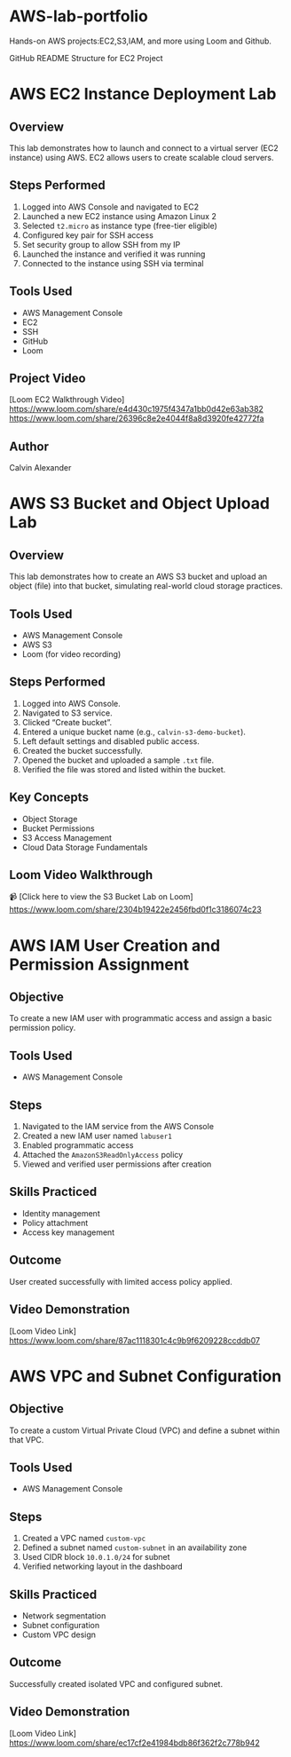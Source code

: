 # AWS-lab-portfolio
Hands-on AWS projects:EC2,S3,IAM, and more using Loom and Github.


GitHub README Structure for EC2 Project
# AWS EC2 Instance Deployment Lab

## Overview
This lab demonstrates how to launch and connect to a virtual server (EC2 instance) using AWS. EC2 allows users to create scalable cloud servers.

## Steps Performed
1. Logged into AWS Console and navigated to EC2
2. Launched a new EC2 instance using Amazon Linux 2
3. Selected `t2.micro` as instance type (free-tier eligible)
4. Configured key pair for SSH access
5. Set security group to allow SSH from my IP
6. Launched the instance and verified it was running
7. Connected to the instance using SSH via terminal

## Tools Used
- AWS Management Console
- EC2
- SSH
- GitHub
- Loom

## Project Video
[Loom EC2 Walkthrough Video] https://www.loom.com/share/e4d430c1975f4347a1bb0d42e63ab382  https://www.loom.com/share/26396c8e2e4044f8a8d3920fe42772fa

## Author
Calvin Alexander


# AWS S3 Bucket and Object Upload Lab

## Overview
This lab demonstrates how to create an AWS S3 bucket and upload an object (file) into that bucket, simulating real-world cloud storage practices.

## Tools Used
- AWS Management Console
- AWS S3
- Loom (for video recording)

## Steps Performed
1. Logged into AWS Console.
2. Navigated to S3 service.
3. Clicked “Create bucket”.
4. Entered a unique bucket name (e.g., `calvin-s3-demo-bucket`).
5. Left default settings and disabled public access.
6. Created the bucket successfully.
7. Opened the bucket and uploaded a sample `.txt` file.
8. Verified the file was stored and listed within the bucket.

## Key Concepts
- Object Storage
- Bucket Permissions
- S3 Access Management
- Cloud Data Storage Fundamentals

## Loom Video Walkthrough
📹 [Click here to view the S3 Bucket Lab on Loom] https://www.loom.com/share/2304b19422e2456fbd0f1c3186074c23



# AWS IAM User Creation and Permission Assignment

## Objective
To create a new IAM user with programmatic access and assign a basic permission policy.

## Tools Used
- AWS Management Console

## Steps
1. Navigated to the IAM service from the AWS Console
2. Created a new IAM user named `labuser1`
3. Enabled programmatic access
4. Attached the `AmazonS3ReadOnlyAccess` policy
5. Viewed and verified user permissions after creation

## Skills Practiced
- Identity management
- Policy attachment
- Access key management

## Outcome
User created successfully with limited access policy applied.

## Video Demonstration
[Loom Video Link] https://www.loom.com/share/87ac1118301c4c9b9f6209228ccddb07





# AWS VPC and Subnet Configuration

## Objective
To create a custom Virtual Private Cloud (VPC) and define a subnet within that VPC.

## Tools Used
- AWS Management Console

## Steps
1. Created a VPC named `custom-vpc`
2. Defined a subnet named `custom-subnet` in an availability zone
3. Used CIDR block `10.0.1.0/24` for subnet
4. Verified networking layout in the dashboard

## Skills Practiced
- Network segmentation
- Subnet configuration
- Custom VPC design

## Outcome
Successfully created isolated VPC and configured subnet.

## Video Demonstration
[Loom Video Link] https://www.loom.com/share/ec17cf2e41984bdb86f362f2c778b942

